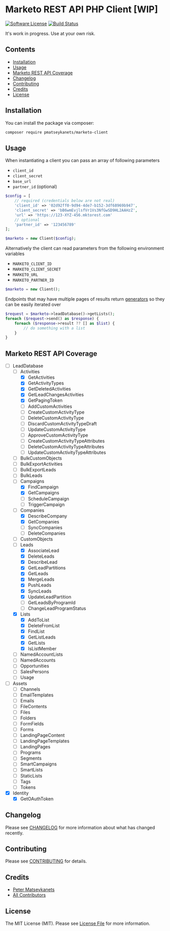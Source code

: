# Marketo REST API PHP Client [WIP]

[![Software License](https://img.shields.io/badge/license-MIT-brightgreen.svg?style=flat-square)](LICENSE.md)
[![Build Status](https://img.shields.io/travis/pmatseykanets/marketo-client-php/master.svg?style=flat-square)](https://travis-ci.org/pmatseykanets/marketo-client-php)

It's work in progress. Use at your own risk.

## Contents
- [Installation](#installation)
- [Usage](#usage)
- [Marketo REST API Coverage](#marketo-rest-api-coverage)
- [Changelog](#changelog)
- [Contributing](#contributing)
- [Credits](#credits)
- [License](#license)

## Installation

You can install the package via composer:

```bash
composer require pmatseykanets/marketo-client
```

## Usage

When instantiating a client you can pass an array of following parameters

- `client_id`
- `client_secret`
- `base_url`
- `partner_id` (optional)

```php
$config = [
    // required (credentials below are not real)
    'client_id' => '02d92ff0-9d94-4de7-b152-3df68969b947',
    'client_secret' => 'bB6wmEvjlsfVr1Vs3NfGwSD9HL2AAHzZ',
    'url' => 'https://123-XYZ-456.mktorest.com'
    // optional
    'partner_id' => '123456789'
];

$marketo = new Client($config);
```
Alternatively the client can read parameters from the following environment variables

- `MARKETO_CLIENT_ID` 
- `MARKETO_CLIENT_SECRET`
- `MARKETO_URL`
- `MARKETO_PARTNER_ID`

```php
$marketo = new Client();
```

Endpoints that may have multiple pages of results return [generators](https://secure.php.net/manual/en/language.generators.overview.php) 
so they can be easily iterated over

```php
$request = $marketo->leadDatabase()->getLists(); 
foreach ($request->send() as $response) {
    foreach ($response->result ?? [] as $list) {
        // do something with a list
    }
}
```

## Marketo REST API Coverage

- [ ] LeadDatabase
  - [ ] Activities
    - [x] GetActivities
    - [x] GetActivityTypes
    - [x] GetDeletedActivities
    - [x] GetLeadChangesActivities
    - [x] GetPagingToken
    - [ ] AddCustomActivities
    - [ ] CreateCustomActivityType
    - [ ] DeleteCustomActivityType
    - [ ] DiscardCustomActivityTypeDraft
    - [ ] UpdateCustomActivityType
    - [ ] ApproveCustomActivityType
    - [ ] CreateCustomActivityTypeAttributes
    - [ ] DeleteCustomActivityTypeAttributes
    - [ ] UpdateCustomActivityTypeAttributes
  - [ ] BulkCustomObjects
  - [ ] BulkExportActivities
  - [ ] BulkExportLeads
  - [ ] BulkLeads
  - [ ] Campaigns
    - [x] FindCampaign
    - [x] GetCampaigns
    - [ ] ScheduleCampaign
    - [ ] TriggerCampaign
  - [ ] Companies
    - [x] DescribeCompany
    - [x] GetCompanies
    - [ ] SyncCompanies
    - [ ] DeleteCompanies
  - [ ] CustomObjects
  - [ ] Leads
    - [x] AssociateLead
    - [x] DeleteLeads
    - [x] DescribeLead
    - [x] GetLeadPartitions
    - [x] GetLeads
    - [x] MergeLeads
    - [x] PushLeads
    - [x] SyncLeads
    - [x] UpdateLeadPartition
    - [ ] GetLeadsByProgramId
    - [ ] ChangeLeadProgramStatus
  - [x] Lists
    - [x] AddToList
    - [x] DeleteFromList
    - [x] FindList
    - [x] GetListLeads
    - [x] GetLists
    - [x] IsListMember
  - [ ] NamedAccountLists
  - [ ] NamedAccounts
  - [ ] Opportunities
  - [ ] SalesPersons
  - [ ] Usage
- [ ] Assets
  - [ ] Channels
  - [ ] EmailTemplates
  - [ ] Emails
  - [ ] FileContents
  - [ ] Files
  - [ ] Folders
  - [ ] FormFields
  - [ ] Forms
  - [ ] LandingPageContent
  - [ ] LandingPageTemplates
  - [ ] LandingPages
  - [ ] Programs
  - [ ] Segments
  - [ ] SmartCampaigns
  - [ ] SmartLists
  - [ ] StaticLists
  - [ ] Tags
  - [ ] Tokens
- [x] Identity
  - [x] GetOAuthToken
    
## Changelog

Please see [CHANGELOG](CHANGELOG.md) for more information about what has changed recently.

## Contributing

Please see [CONTRIBUTING](CONTRIBUTING.md) for details.

## Credits

- [Peter Matseykanets](https://github.com/pmatseykanets)
- [All Contributors](../../contributors)

## License

The MIT License (MIT). Please see [License File](LICENSE.md) for more information.
